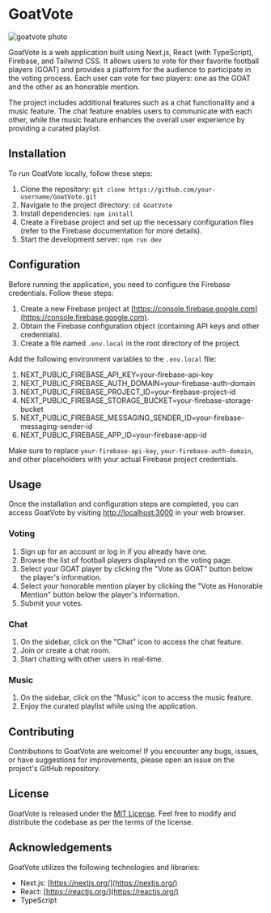 # GoatVote
![goatvote photo](https://github.com/dunyanong/GoatVote/assets/97597966/ea6a4ac5-f16a-474c-9a5f-0afd1c189088)

GoatVote is a web application built using Next.js, React (with TypeScript), Firebase, and Tailwind CSS. It allows users to vote for their favorite football players (GOAT) and provides a platform for the audience to participate in the voting process. Each user can vote for two players: one as the GOAT and the other as an honorable mention.

The project includes additional features such as a chat functionality and a music feature. The chat feature enables users to communicate with each other, while the music feature enhances the overall user experience by providing a curated playlist.

## Installation

To run GoatVote locally, follow these steps:

1. Clone the repository: `git clone https://github.com/your-username/GoatVote.git`
2. Navigate to the project directory: `cd GoatVote`
3. Install dependencies: `npm install`
4. Create a Firebase project and set up the necessary configuration files (refer to the Firebase documentation for more details).
5. Start the development server: `npm run dev`

## Configuration

Before running the application, you need to configure the Firebase credentials. Follow these steps:

1. Create a new Firebase project at [https://console.firebase.google.com](https://console.firebase.google.com).
2. Obtain the Firebase configuration object (containing API keys and other credentials).
3. Create a file named `.env.local` in the root directory of the project.

Add the following environment variables to the `.env.local` file:

1. NEXT_PUBLIC_FIREBASE_API_KEY=your-firebase-api-key
2. NEXT_PUBLIC_FIREBASE_AUTH_DOMAIN=your-firebase-auth-domain
3. NEXT_PUBLIC_FIREBASE_PROJECT_ID=your-firebase-project-id
4. NEXT_PUBLIC_FIREBASE_STORAGE_BUCKET=your-firebase-storage-bucket
5. NEXT_PUBLIC_FIREBASE_MESSAGING_SENDER_ID=your-firebase-messaging-sender-id
6. NEXT_PUBLIC_FIREBASE_APP_ID=your-firebase-app-id


Make sure to replace `your-firebase-api-key`, `your-firebase-auth-domain`, and other placeholders with your actual Firebase project credentials.

## Usage

Once the installation and configuration steps are completed, you can access GoatVote by visiting [http://localhost:3000](http://localhost:3000) in your web browser.

### Voting

1. Sign up for an account or log in if you already have one.
2. Browse the list of football players displayed on the voting page.
3. Select your GOAT player by clicking the "Vote as GOAT" button below the player's information.
4. Select your honorable mention player by clicking the "Vote as Honorable Mention" button below the player's information.
5. Submit your votes.

### Chat

1. On the sidebar, click on the "Chat" icon to access the chat feature.
2. Join or create a chat room.
3. Start chatting with other users in real-time.

### Music

1. On the sidebar, click on the "Music" icon to access the music feature.
2. Enjoy the curated playlist while using the application.

## Contributing

Contributions to GoatVote are welcome! If you encounter any bugs, issues, or have suggestions for improvements, please open an issue on the project's GitHub repository.

## License

GoatVote is released under the [MIT License](https://opensource.org/licenses/MIT). Feel free to modify and distribute the codebase as per the terms of the license.

## Acknowledgements

GoatVote utilizes the following technologies and libraries:

- Next.js: [https://nextjs.org/](https://nextjs.org/)
- React: [https://reactjs.org/](https://reactjs.org/)
- TypeScript
